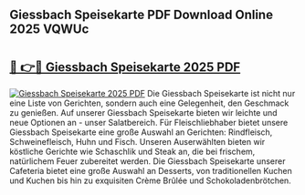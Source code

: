 ## Giessbach Speisekarte PDF Download Online 2025 VQWUc

# <h2><a href="http://gcb56m0.nevu.top/?p=Giessbach+Speisekarte">🔗 👉🔴 Giessbach Speisekarte 2025 PDF</a></h2>

[![Giessbach Speisekarte 2025 PDF](https://i.imgur.com/dBaPXMq.png)](http://gcb56m0.nevu.top/?p=Giessbach+Speisekarte)
Die Giessbach Speisekarte ist nicht nur eine Liste von Gerichten, sondern auch eine Gelegenheit, den Geschmack zu genießen. Auf unserer Giessbach Speisekarte bieten wir leichte und neue Optionen an - unser Salatbereich. Für Fleischliebhaber bietet unsere Giessbach Speisekarte eine große Auswahl an Gerichten: Rindfleisch, Schweinefleisch, Huhn und Fisch. Unseren Auserwählten bieten wir köstliche Gerichte wie Schaschlik und Steak an, die bei frischem, natürlichem Feuer zubereitet werden. Die Giessbach Speisekarte unserer Cafeteria bietet eine große Auswahl an Desserts, von traditionellen Kuchen und Kuchen bis hin zu exquisiten Crème Brûlée und Schokoladenbrötchen.
